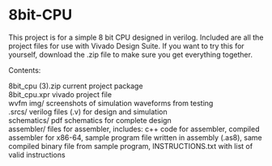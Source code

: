 # 8bit-CPU
This project is for a simple 8 bit CPU designed in verilog. Included are all the project files for use with Vivado Design Suite. If you want to try this for yourself, download the .zip file to make sure you get everything together. 

Contents:  

8bit_cpu (3).zip    current project package  
8bit_cpu.xpr        vivado project file  
wvfm img/           screenshots of simulation waveforms from testing  
.srcs/              verilog files (.v) for design and simulation  
schematics/         pdf schematics for complete design  
assembler/          files for assembler, includes: c++ code for assembler, compiled assembler for x86-64, sample program file written in assembly (.as8), same compiled binary file from sample program, INSTRUCTIONS.txt with list of valid instructions  

